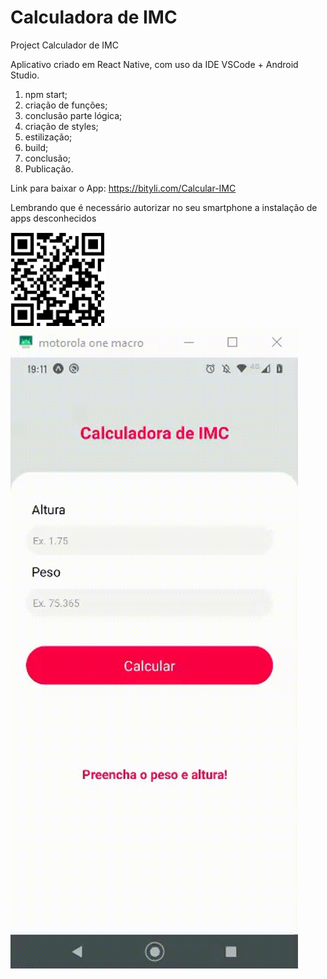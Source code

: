 # Calculadora de IMC
Project Calculador de IMC

Aplicativo criado em React Native, com uso da IDE VSCode + Android Studio.

1. npm start;
2. criação de funções;
3. conclusão parte lógica;
4. criação de styles;
5. estilização;
6. build;
7. conclusão;
8. Publicação.

Link para baixar o App: https://bityli.com/Calcular-IMC
<p>Lembrando que é necessário autorizar no seu smartphone a instalação de apps desconhecidos</p>

<img width="30%" src="./assets/QR-code-Calcular-IMC.png">
<img src="./assets/gif.gif">




